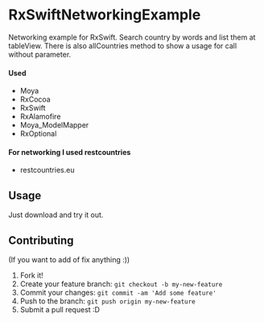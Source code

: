 # RxSwiftNetworkingExample

Networking example for RxSwift. Search country by words and list them at tableView.
There is also allCountries method to show a usage for call without parameter.

#### Used
  - Moya
  - RxCocoa
  - RxSwift
  - RxAlamofire
  - Moya_ModelMapper
  - RxOptional
 
#### For networking I used restcountries
  - restcountries.eu

## Usage

Just download and try it out.

## Contributing
(If you want to add of fix anything :))
1. Fork it!
2. Create your feature branch: `git checkout -b my-new-feature`
3. Commit your changes: `git commit -am 'Add some feature'`
4. Push to the branch: `git push origin my-new-feature`
5. Submit a pull request :D
